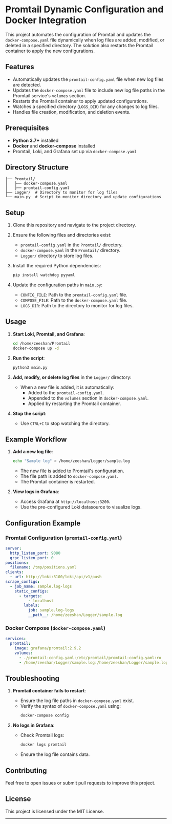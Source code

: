 # Promtail Dynamic Configuration and Docker Integration

This project automates the configuration of Promtail and updates the `docker-compose.yaml` file dynamically when log files are added, modified, or deleted in a specified directory. The solution also restarts the Promtail container to apply the new configurations.

## Features

- Automatically updates the `promtail-config.yaml` file when new log files are detected.
- Updates the `docker-compose.yaml` file to include new log file paths in the Promtail service's `volumes` section.
- Restarts the Promtail container to apply updated configurations.
- Watches a specified directory (`LOGS_DIR`) for any changes to log files.
- Handles file creation, modification, and deletion events.

## Prerequisites

- **Python 3.7+** installed
- **Docker** and **docker-compose** installed
- Promtail, Loki, and Grafana set up via `docker-compose.yaml`

## Directory Structure

```plaintext
├── Promtail/
│   ├── docker-compose.yaml
│   ├── promtail-config.yaml
├── Logger/  # Directory to monitor for log files
└── main.py  # Script to monitor directory and update configurations
```

## Setup

1. Clone this repository and navigate to the project directory.

2. Ensure the following files and directories exist:
   - `promtail-config.yaml` in the `Promtail/` directory.
   - `docker-compose.yaml` in the `Promtail/` directory.
   - `Logger/` directory to store log files.

3. Install the required Python dependencies:
   ```bash
   pip install watchdog pyyaml
   ```

4. Update the configuration paths in `main.py`:
   - `CONFIG_FILE`: Path to the `promtail-config.yaml` file.
   - `COMPOSE_FILE`: Path to the `docker-compose.yaml` file.
   - `LOGS_DIR`: Path to the directory to monitor for log files.

## Usage

1. **Start Loki, Promtail, and Grafana**:
   ```bash
   cd /home/zeeshan/Promtail
   docker-compose up -d
   ```

2. **Run the script**:
   ```bash
   python3 main.py
   ```

3. **Add, modify, or delete log files** in the `Logger/` directory:
   - When a new file is added, it is automatically:
     - Added to the `promtail-config.yaml`.
     - Appended to the `volumes` section in `docker-compose.yaml`.
     - Applied by restarting the Promtail container.

4. **Stop the script**:
   - Use `CTRL+C` to stop watching the directory.

## Example Workflow

1. **Add a new log file**:
   ```bash
   echo "Sample log" > /home/zeeshan/Logger/sample.log
   ```
   - The new file is added to Promtail's configuration.
   - The file path is added to `docker-compose.yaml`.
   - The Promtail container is restarted.

2. **View logs in Grafana**:
   - Access Grafana at `http://localhost:3200`.
   - Use the pre-configured Loki datasource to visualize logs.

## Configuration Example

### Promtail Configuration (`promtail-config.yaml`)

```yaml
server:
  http_listen_port: 9080
  grpc_listen_port: 0
positions:
  filename: /tmp/positions.yaml
clients:
  - url: http://loki:3100/loki/api/v1/push
scrape_configs:
  - job_name: sample.log-logs
    static_configs:
      - targets:
          - localhost
        labels:
          job: sample.log-logs
          __path__: /home/zeeshan/Logger/sample.log
```

### Docker Compose (`docker-compose.yaml`)

```yaml
services:
  promtail:
    image: grafana/promtail:2.9.2
    volumes:
      - ./promtail-config.yaml:/etc/promtail/promtail-config.yaml:ro
      - /home/zeeshan/Logger/sample.log:/home/zeeshan/Logger/sample.log:ro
```

## Troubleshooting

1. **Promtail container fails to restart**:
   - Ensure the log file paths in `docker-compose.yaml` exist.
   - Verify the syntax of `docker-compose.yaml` using:
     ```bash
     docker-compose config
     ```

2. **No logs in Grafana**:
   - Check Promtail logs:
     ```bash
     docker logs promtail
     ```
   - Ensure the log file contains data.

## Contributing

Feel free to open issues or submit pull requests to improve this project.

## License

This project is licensed under the MIT License.

---
